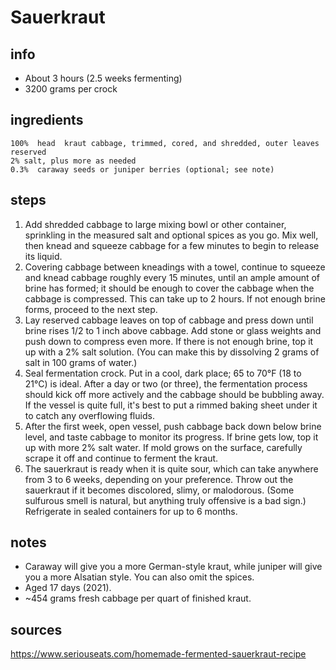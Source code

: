 # Sauerkraut  


## info  
* About 3 hours (2.5 weeks fermenting)  
* 3200 grams per crock  

## ingredients  
```
100%  head  kraut cabbage, trimmed, cored, and shredded, outer leaves reserved
2% salt, plus more as needed
0.3%  caraway seeds or juniper berries (optional; see note)
```

## steps  
1. Add shredded cabbage to large mixing bowl or other container, sprinkling in the measured salt and optional spices as you go. Mix well, then knead and squeeze cabbage for a few minutes to begin to release its liquid.
2. Covering cabbage between kneadings with a towel, continue to squeeze and knead cabbage roughly every 15 minutes, until an ample amount of brine has formed; it should be enough to cover the cabbage when the cabbage is compressed. This can take up to 2 hours. If not enough brine forms, proceed to the next step.
3. Lay reserved cabbage leaves on top of cabbage and press down until brine rises 1/2 to 1 inch above cabbage. Add stone or glass weights and push down to compress even more. If there is not enough brine, top it up with a 2% salt solution. (You can make this by dissolving 2 grams of salt in 100 grams of water.)
4. Seal fermentation crock. Put in a cool, dark place; 65 to 70°F (18 to 21°C) is ideal. After a day or two (or three), the fermentation process should kick off more actively and the cabbage should be bubbling away. If the vessel is quite full, it's best to put a rimmed baking sheet under it to catch any overflowing fluids.
5. After the first week, open vessel, push cabbage back down below brine level, and taste cabbage to monitor its progress. If brine gets low, top it up with more 2% salt water. If mold grows on the surface, carefully scrape it off and continue to ferment the kraut.
6. The sauerkraut is ready when it is quite sour, which can take anywhere from 3 to 6 weeks, depending on your preference. Throw out the sauerkraut if it becomes discolored, slimy, or malodorous. (Some sulfurous smell is natural, but anything truly offensive is a bad sign.) Refrigerate in sealed containers for up to 6 months. 

## notes  
* Caraway will give you a more German-style kraut, while juniper will give you a more Alsatian style. You can also omit the spices.  
* Aged 17 days (2021).  
* ~454 grams fresh cabbage per quart of finished kraut.  

## sources   
https://www.seriouseats.com/homemade-fermented-sauerkraut-recipe  
